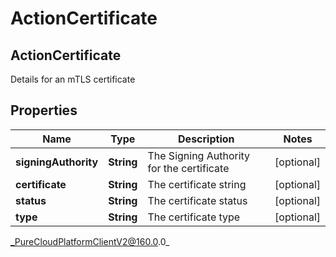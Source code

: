 # ActionCertificate

## ActionCertificate
Details for an mTLS certificate

## Properties

|Name | Type | Description | Notes|
|------------ | ------------- | ------------- | -------------|
| **signingAuthority** | **String** | The Signing Authority for the certificate | [optional] |
| **certificate** | **String** | The certificate string | [optional] |
| **status** | **String** | The certificate status | [optional] |
| **type** | **String** | The certificate type | [optional] |



_PureCloudPlatformClientV2@160.0.0_
